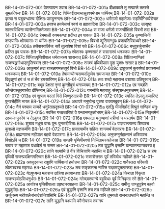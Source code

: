 BR-14-01-072-001	वैशम्पायन उवाच
BR-14-01-072-001a	दीक्षाकाले तु सम्प्राप्ते ततस्ते सुमहर्त्विजः
BR-14-01-072-001c	विधिवद्दीक्षयामासुरश्वमेधाय पार्थिवम्
BR-14-01-072-002a	कृत्वा स पशुबन्धांश्च दीक्षितः पाण्डुनन्दनः
BR-14-01-072-002c	धर्मराजो महातेजाः सहर्त्विग्भिर्व्यरोचत
BR-14-01-072-003a	हयश्च हयमेधार्थं स्वयं स ब्रह्मवादिना
BR-14-01-072-003c	उत्सृष्टः शास्त्रविधिना व्यासेनामिततेजसा
BR-14-01-072-004a	स राजा धर्मजो राजन्दीक्षितो विबभौ तदा
BR-14-01-072-004c	हेममाली रुक्मकण्ठः प्रदीप्त इव पावकः
BR-14-01-072-005a	कृष्णाजिनी दण्डपाणिः क्षौमवासाः स धर्मजः
BR-14-01-072-005c	विबभौ द्युतिमान्भूयः प्रजापतिरिवाध्वरे
BR-14-01-072-006a	तथैवास्यर्त्विजः सर्वे तुल्यवेषा विशां पते
BR-14-01-072-006c	बभूवुरर्जुनश्चैव प्रदीप्त इव पावकः
BR-14-01-072-007a	श्वेताश्वः कृष्णसारं तं ससाराश्वं धनञ्जयः
BR-14-01-072-007c	विधिवत्पृथिवीपाल धर्मराजस्य शासनात्
BR-14-01-072-008a	विक्षिपन्गाण्डिवं राजन्बद्धगोधाङ्गुलित्रवान्
BR-14-01-072-008c	तमश्वं पृथिवीपाल मुदा युक्तः ससार ह
BR-14-01-072-009a	आकुमारं तदा राजन्नागमत्तत्पुरं विभो
BR-14-01-072-009c	द्रष्टुकामं कुरुश्रेष्ठं प्रयास्यन्तं धनञ्जयम्
BR-14-01-072-010a	तेषामन्योन्यसम्मर्दादूष्मेव समजायत
BR-14-01-072-010c	दिदृक्षूणां हयं तं च तं चैव हयसारिणम्
BR-14-01-072-011a	ततः शब्दो महाराज दशाशाः प्रतिपूरयन्
BR-14-01-072-011c	बभूव प्रेक्षतां नॄणां कुन्तीपुत्रं धनञ्जयम्
BR-14-01-072-012a	एष गच्छति कौन्तेयस्तुरगश्चैव दीप्तिमान्
BR-14-01-072-012c	यमन्वेति महाबाहुः संस्पृशन्धनुरुत्तमम्
BR-14-01-072-013a	एवं शुश्राव वदतां गिरो जिष्णुरुदारधीः
BR-14-01-072-013c	स्वस्ति तेऽस्तु व्रजारिष्टं पुनश्चैहीति भारत
BR-14-01-072-014a	अथापरे मनुष्येन्द्र पुरुषा वाक्यमब्रुवन्
BR-14-01-072-014c	नैनं पश्याम सम्मर्दे धनुरेतत्प्रदृश्यते
BR-14-01-072-015a	एतद्धि भीमनिर्ह्रादं विश्रुतं गाण्डिवं धनुः
BR-14-01-072-015c	स्वस्ति गच्छत्वरिष्टं वै पन्थानमकुतोभयम्
BR-14-01-072-015e	निवृत्तमेनं द्रक्ष्यामः पुनरेवं च तेऽब्रुवन्
BR-14-01-072-016a	एवमाद्या मनुष्याणां स्त्रीणां च भरतर्षभ
BR-14-01-072-016c	शुश्राव मधुरा वाचः पुनः पुनरुदीरिताः
BR-14-01-072-017a	याज्ञवल्क्यस्य शिष्यश्च कुशलो यज्ञकर्मणि
BR-14-01-072-017c	प्रायात्पार्थेन सहितः शान्त्यर्थं वेदपारगः
BR-14-01-072-018a	ब्राह्मणाश्च महीपाल बहवो वेदपारगाः
BR-14-01-072-018c	अनुजग्मुर्महात्मानं क्षत्रियाश्च विशोऽपि च
BR-14-01-072-019a	पाण्डवैः पृथिवीमश्वो निर्जितामस्त्रतेजसा
BR-14-01-072-019c	चचार स महाराज यथादेशं स सत्तम
BR-14-01-072-020a	तत्र युद्धानि वृत्तानि यान्यासन्पाण्डवस्य ह
BR-14-01-072-020c	तानि वक्ष्यामि ते वीर विचित्राणि महान्ति च
BR-14-01-072-021a	स हयः पृथिवीं राजन्प्रदक्षिणमरिन्दम
BR-14-01-072-021c	ससारोत्तरतः पूर्वं तन्निबोध महीपते
BR-14-01-072-022a	अवमृद्नन्स राष्ट्राणि पार्थिवानां हयोत्तमः
BR-14-01-072-022c	शनैस्तदा परिययौ श्वेताश्वश्च महारथः
BR-14-01-072-023a	तत्र सङ्कलना नास्ति राज्ञामयुतशस्तदा
BR-14-01-072-023c	येऽयुध्यन्त महाराज क्षत्रिया हतबान्धवाः
BR-14-01-072-024a	किराता विकृता राजन्बहवोऽसिधनुर्धराः
BR-14-01-072-024c	म्लेच्छाश्चान्ये बहुविधाः पूर्वं विनिकृता रणे
BR-14-01-072-025a	आर्याश्च पृथिवीपालाः प्रहृष्टनरवाहनाः
BR-14-01-072-025c	समीयुः पाण्डुपुत्रेण बहवो युद्धदुर्मदाः
BR-14-01-072-026a	एवं युद्धानि वृत्तानि तत्र तत्र महीपते
BR-14-01-072-026c	अर्जुनस्य महीपालैर्नानादेशनिवासिभिः
BR-14-01-072-027a	यानि तूभयतो राजन्प्रतप्तानि महान्ति च
BR-14-01-072-027c	तानि युद्धानि वक्ष्यामि कौन्तेयस्य तवानघ
